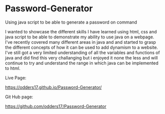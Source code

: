 # Password-Generator
Using java script to be able to generate a password on command

I wanted to showcase the different skills I have learned using html, css and java script to be able to demonstrate my ability to use java on a webpage.
I've recently covered many different areas in java and and started to grasp the different concepts of how it can be used to add dynamism to a website.
I've still got a very limited understanding of all the variables and functions of java and did find this very challanging but i enjoyed it none the less 
and will continue to try and understand the range in which java can be implemented to html.

Live Page:

https://odders17.github.io/Password-Generator/

Git Hub page:

https://github.com/odders17/Password-Generator

